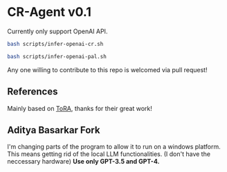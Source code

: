 # CR-Agent v0.1

Currently only support OpenAI API.

```bash
bash scripts/infer-openai-cr.sh
```

```bash
bash scripts/infer-openai-pal.sh
```

Any one willing to contribute to this repo is welcomed via pull request!


## References

Mainly based on [ToRA](https://github.com/microsoft/ToRA), thanks for their great work!

## Aditya Basarkar Fork
I'm changing parts of the program to allow it to run on a windows platform.
This means getting rid of the local LLM functionalities. (I don't have the neccessary hardware)
**Use only GPT-3.5 and GPT-4.**
